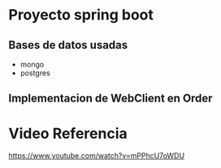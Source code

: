 # Proyecto spring boot

## Bases de datos usadas
* mongo
* postgres


## Implementacion de WebClient en Order

# Video Referencia
https://www.youtube.com/watch?v=mPPhcU7oWDU


